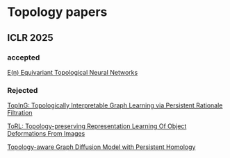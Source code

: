 # Topology papers

## ICLR 2025

### accepted

[E(n) Equivariant Topological Neural Networks](https://openreview.net/forum?id=Ax3uliEBVR)




### Rejected

[TopInG: Topologically Interpretable Graph Learning via Persistent Rationale Filtration](https://openreview.net/forum?id=ZaSOGF8Ojq)

[ToRL: Topology-preserving Representation Learning Of Object Deformations From Images](https://openreview.net/forum?id=rUqcugZDUl)

[Topology-aware Graph Diffusion Model with Persistent Homology](https://openreview.net/forum?id=ZC0wgCabT2)
